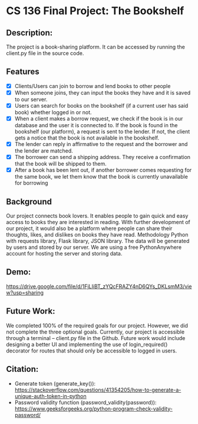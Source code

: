 # CS 136 Final Project: The Bookshelf

## Description:
The project is a book-sharing platform. It can be accessed by running the client.py file in the source code.

## Features
* [x] Clients/Users can join to borrow and lend books to other people
* [x] When someone joins, they can input the books they have and it is saved to our server. 
* [x] Users can search for books on the bookshelf (if a current user has said book) whether logged in or not.
* [x] When a client makes a borrow request, we check if the book is in our database and the
user it is connected to. If the book is found in the bookshelf (our platform), a request is sent to the lender. If not, the client gets a notice that the book is not available in the bookshelf.
* [x] The lender can reply in affirmative to the request and the borrower and the lender are matched.
* [x] The borrower can send a shipping address. They receive a confirmation that the book will be shipped to them.
* [x] After a book has been lent out, if another borrower comes requesting for the same book, we let them know that the book is currently unavailable for borrowing 

## Background
Our project connects book lovers. It enables people to gain quick and easy access to books they are interested in reading. With further development of our project, it would also be a platform where people can share their thoughts, likes, and dislikes on books they have read. 
Methodology
Python with requests library, Flask library, JSON library. The data will be generated by users and stored by our server. We are using a free PythonAnywhere account for hosting the server and storing data.

## Demo:
https://drive.google.com/file/d/1FjLIiBT_zYQcFRAZY4nD6QYs_DKLsmM3/view?usp=sharing 
 
## Future Work:
We completed 100% of the required goals for our project. However, we did not complete the three optional goals. Currently, our project is accessible through a terminal – client.py file in the Github. Future work would include designing a better UI and implementing the use of login_required() decorator for routes that should only be accessible to logged in users.

## Citation:
* Generate token (generate_key()): https://stackoverflow.com/questions/41354205/how-to-generate-a-unique-auth-token-in-python 
* Password validity function (password_validity(password)): https://www.geeksforgeeks.org/python-program-check-validity-password/ 
